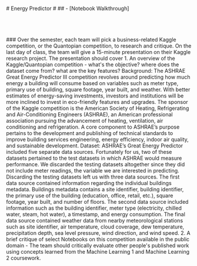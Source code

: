 <br/>
# Energy Predictor
#
## - [Notebook Walkthrough]
<br/>
<br/>
<br/>
<br/>
<br/>
###
Over the semester, each team will pick a business-related Kaggle competition, or the Quantopian competition, to research and critique. On the last day of class, the team will give a 15-minute presentation on their Kaggle research project. The presentation should cover 
1. An overview of the Kaggle/Quantopian competition - what's the objective? where does the dataset come from? what are the key features?
Background: 
The ASHRAE Great Energy Predictor III competition revolves around predicting how much energy a building will consume based on variables such as meter type, primary use of building, square footage, year built, and weather. With better estimates of energy-saving investments, investors and institutions will be more inclined to invest in eco-friendly features and upgrades.
The sponsor of the Kaggle competition is the American Society of Heating, Refrigerating and Air-Conditioning Engineers (ASHRAE), an American professional association pursuing the advancement of heating, ventilation, air conditioning and refrigeration. A core component to ASHRAE’s purpose pertains to the development and publishing of technical standards to improve building services engineering, energy efficiency, indoor air quality, and sustainable development.
Dataset:
ASHRAE’s Great Energy Predictor included five separate data sources. Fortunately for us, two of these datasets pertained to the test datasets in which ASHRAE would measure performance. We discarded the testing datasets altogether since they did not include meter readings, the variable we are interested in predicting.
Discarding the testing datasets left us with three data sources. The first data source contained information regarding the individual buildings metadata. Buildings metadata contains a site identifier, building identifier, the primary use of the building (education, office, retail, etc.), square footage, year built, and number of floors. The second data source included information such as the building identifier, meter type (electricity, chilled water, steam, hot water), a timestamp, and energy consumption. The final data source contained weather data from nearby meteorological stations such as site identifier, air temperature, cloud coverage, dew temperature, precipitation depth, sea level pressure, wind direction, and wind speed.
2. A brief critique of select Notebooks on this competition available in the public domain - The team should critically evaluate other people's published work using concepts learned from the Machine Learning 1 and Machine Learning 2 coursework.


